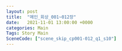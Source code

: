 ```yaml
---
layout: post
title:  "메인_회상_001~012장"
date:   2021-11-01 13:00:00 +0000
categories: Main
Tags: Story Main
SceneCode: ["scene_skip_cp001-012_q1_s10"]
---
```

